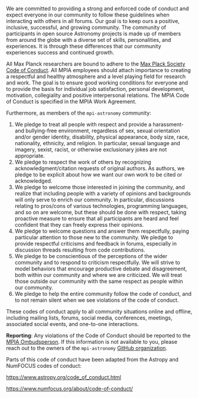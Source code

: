 We are committed to providing a strong and
enforced code of conduct and expect everyone in our community to follow these
guidelines when interacting with others in all forums. Our goal is to keep ours
a positive, inclusive, successful, and growing community. The community of
participants in open source Astronomy projects is made up of members from
around the globe with a diverse set of skills, personalities, and experiences.
It is through these differences that our community experiences success and
continued growth.

All Max Planck researchers are bound to adhere to the 
[Max Plack Society Code of Conduct](https://www.mpg.de/14172230/code-of-conduct.pdf). 
All MPIA employees should attach importance to creating a respectful and healthy atmosphere 
and a level playing field for research and work. The goal is to ensure good working conditions 
for everyone and to provide the basis for individual job satisfaction, personal development, 
motivation, collegiality and positive interpersonal relations. The MPIA Code of Conduct is 
specified in the MPIA Work Agreement.

Furthermore, as members of the `mpi-astronomy` community:

1. We pledge to treat all people with respect and provide a harassment- and bullying-free environment, regardless of sex, sexual orientation and/or gender identity, disability, physical appearance, body size, race, nationality, ethnicity, and religion. In particular, sexual language and imagery, sexist, racist, or otherwise exclusionary jokes are not appropriate.
2. We pledge to respect the work of others by recognizing acknowledgment/citation requests of original authors. As authors, we pledge to be explicit about how we want our own work to be cited or acknowledged.
3. We pledge to welcome those interested in joining the community, and realize that including people with a variety of opinions and backgrounds will only serve to enrich our community. In particular, discussions relating to pros/cons of various technologies, programming languages, and so on are welcome, but these should be done with respect, taking proactive measure to ensure that all participants are heard and feel confident that they can freely express their opinions.
4. We pledge to welcome questions and answer them respectfully, paying particular attention to those new to the community. We pledge to provide respectful criticisms and feedback in forums, especially in discussion threads resulting from code contributions.
5. We pledge to be conscientious of the perceptions of the wider community and to respond to criticism respectfully. We will strive to model behaviors that encourage productive debate and disagreement, both within our community and where we are criticized. We will treat those outside our community with the same respect as people within our community.
6. We pledge to help the entire community follow the code of conduct, and to not remain silent when we see violations of the code of conduct. 
 
These codes of conduct apply to all community situations online and offline, including mailing lists, forums, social media, conferences, meetings, associated social events, and one-to-one interactions.


**Reporting**: Any violations of the Code of Conduct should be reported to the 
[MPIA Ombudsperson](https://www2.mpia-hd.mpg.de/homes/fendt/ombud.html). If this information
is not available to you, please reach out to the owners of the `mpi-astronomy` [GitHub organization](https://github.com/mpi-astronomy). 

Parts of this code of conduct have been adapted from the Astropy and NumFOCUS codes of conduct:

https://www.astropy.org/code_of_conduct.html

https://www.numfocus.org/about/code-of-conduct/

